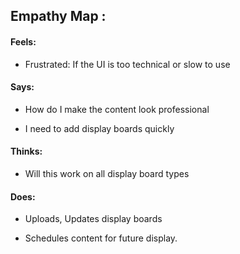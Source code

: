 ## **Empathy Map** :

#### **Feels:**

- Frustrated: If the UI is too technical or slow to use

#### **Says:**

- How do I make the content look professional

- I need to add display boards quickly

#### **Thinks:**

- Will this work on all display board types

#### **Does:**

- Uploads, Updates display boards

- Schedules content for future display.